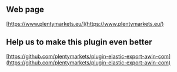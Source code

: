 ## Web page
 
[https://www.plentymarkets.eu/](https://www.plentymarkets.eu/)

## Help us to make this plugin even better

[https://github.com/plentymarkets/plugin-elastic-export-awin-com](https://github.com/plentymarkets/plugin-elastic-export-awin-com)
